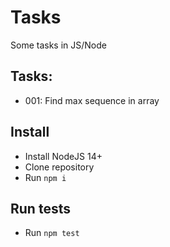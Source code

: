 # Tasks

Some tasks in JS/Node

## Tasks:

- 001: Find max sequence in array

## Install

- Install NodeJS 14+
- Clone repository
- Run `npm i`

## Run tests

- Run `npm test`
